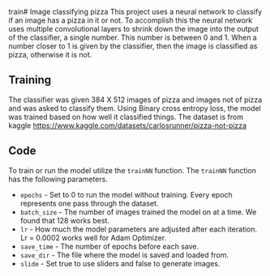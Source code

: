 train# Image classifying pizza
This project uses a neural network to classify if an image has a pizza in it or not. To accomplish this the neural network uses multiple convolutional layers to shrink down the image into the output of the classifier, a single number. This number is between 0 and 1. When a number closer to 1 is given by the classifier, then the image is classified as pizza, otherwise it is not.
## Training
The classifier was given 384 X 512 images of pizza and images not of pizza and was asked to classify them. Using Binary cross entropy loss, the model was trained based on how well it classified things. The dataset is from kaggle https://www.kaggle.com/datasets/carlosrunner/pizza-not-pizza
## Code
To train or run the model utilize the `trainNN` function. The `trainNN` function has the following parameters.
- `epochs` - Set to 0 to run the model without training. Every epoch represents one pass through the dataset.
- `batch_size` - The number of images trained the model on at a time. We found that 128 works best.
- `lr` - How much the model parameters are adjusted after each iteration. Lr = 0.0002 works well for Adam Optimizer.
- `save_time` - The number of epochs before each save.
- `save_dir` - The file where the model is saved and loaded from.
- `slide` - Set true to use sliders and false to generate images.
